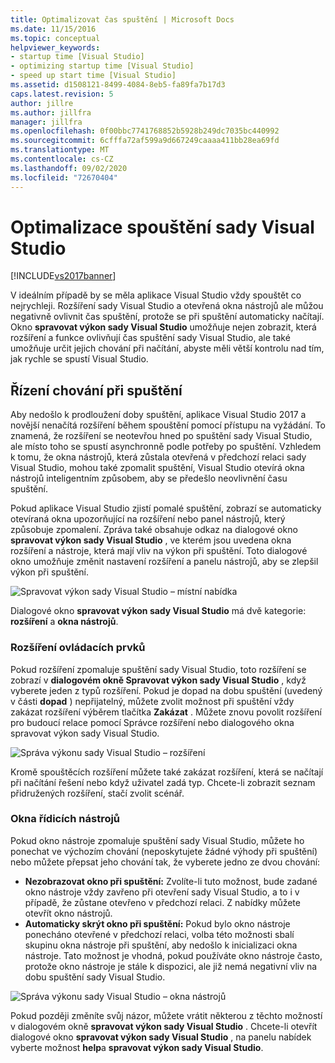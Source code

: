 ```yaml
---
title: Optimalizovat čas spuštění | Microsoft Docs
ms.date: 11/15/2016
ms.topic: conceptual
helpviewer_keywords:
- startup time [Visual Studio]
- optimizing startup time [Visual Studio]
- speed up start time [Visual Studio]
ms.assetid: d1508121-8499-4084-8eb5-fa89fa7b17d3
caps.latest.revision: 5
author: jillre
ms.author: jillfra
manager: jillfra
ms.openlocfilehash: 0f00bbc7741768852b5928b249dc7035bc440992
ms.sourcegitcommit: 6cfffa72af599a9d667249caaaa411bb28ea69fd
ms.translationtype: MT
ms.contentlocale: cs-CZ
ms.lasthandoff: 09/02/2020
ms.locfileid: "72670404"
---
```

# <a name="optimize-visual-studio-startup-time"></a>Optimalizace spouštění sady Visual Studio
[!INCLUDE[vs2017banner](../includes/vs2017banner.md)]

V ideálním případě by se měla aplikace Visual Studio vždy spouštět co nejrychleji. Rozšíření sady Visual Studio a otevřená okna nástrojů ale můžou negativně ovlivnit čas spuštění, protože se při spuštění automaticky načítají. Okno **spravovat výkon sady Visual Studio** umožňuje nejen zobrazit, která rozšíření a funkce ovlivňují čas spuštění sady Visual Studio, ale také umožňuje určit jejich chování při načítání, abyste měli větší kontrolu nad tím, jak rychle se spustí Visual Studio.

## <a name="control-startup-behavior"></a>Řízení chování při spuštění

Aby nedošlo k prodloužení doby spuštění, aplikace Visual Studio 2017 a novější nenačítá rozšíření během spouštění pomocí přístupu na vyžádání. To znamená, že rozšíření se neotevřou hned po spuštění sady Visual Studio, ale místo toho se spustí asynchronně podle potřeby po spuštění. Vzhledem k tomu, že okna nástrojů, která zůstala otevřená v předchozí relaci sady Visual Studio, mohou také zpomalit spuštění, Visual Studio otevírá okna nástrojů inteligentním způsobem, aby se předešlo neovlivnění času spuštění.

Pokud aplikace Visual Studio zjistí pomalé spuštění, zobrazí se automaticky otevíraná okna upozorňující na rozšíření nebo panel nástrojů, který způsobuje zpomalení. Zpráva také obsahuje odkaz na dialogové okno **spravovat výkon sady Visual Studio** , ve kterém jsou uvedena okna rozšíření a nástroje, která mají vliv na výkon při spuštění. Toto dialogové okno umožňuje změnit nastavení rozšíření a panelu nástrojů, aby se zlepšil výkon při spuštění.

![Spravovat výkon sady Visual Studio – místní nabídka](../ide/media/vside-perfdialog-popup.PNG "Spravovat výkon sady Visual Studio – místní nabídka")

Dialogové okno **spravovat výkon sady Visual Studio** má dvě kategorie: **rozšíření** a **okna nástrojů**.

### <a name="control-extensions"></a>Rozšíření ovládacích prvků
Pokud rozšíření zpomaluje spuštění sady Visual Studio, toto rozšíření se zobrazí v **dialogovém okně Spravovat výkon sady Visual Studio** , když vyberete jeden z typů rozšíření. Pokud je dopad na dobu spuštění (uvedený v části **dopad** ) nepřijatelný, můžete zvolit možnost při spuštění vždy zakázat rozšíření výběrem tlačítka **Zakázat** . Můžete znovu povolit rozšíření pro budoucí relace pomocí Správce rozšíření nebo dialogového okna spravovat výkon sady Visual Studio.

![Správa výkonu sady Visual Studio – rozšíření](../ide/media/vside-perfdialog-extensions.PNG "Správa výkonu sady Visual Studio – rozšíření")

Kromě spouštěcích rozšíření můžete také zakázat rozšíření, která se načítají při načítání řešení nebo když uživatel zadá typ. Chcete-li zobrazit seznam přidružených rozšíření, stačí zvolit scénář.

### <a name="control-tool-windows"></a>Okna řídicích nástrojů
Pokud okno nástroje zpomaluje spuštění sady Visual Studio, můžete ho ponechat ve výchozím chování (neposkytujete žádné výhody při spuštění) nebo můžete přepsat jeho chování tak, že vyberete jedno ze dvou chování:

- **Nezobrazovat okno při spuštění:** Zvolíte-li tuto možnost, bude zadané okno nástroje vždy zavřeno při otevření sady Visual Studio, a to i v případě, že zůstane otevřeno v předchozí relaci. Z nabídky můžete otevřít okno nástrojů.
- **Automaticky skrýt okno při spuštění:** Pokud bylo okno nástroje ponecháno otevřené v předchozí relaci, volba této možnosti sbalí skupinu okna nástroje při spuštění, aby nedošlo k inicializaci okna nástroje. Tato možnost je vhodná, pokud používáte okno nástroje často, protože okno nástroje je stále k dispozici, ale již nemá negativní vliv na dobu spuštění sady Visual Studio.

![Správa výkonu sady Visual Studio – okna nástrojů](../ide/media/vside-perfdialog-toolwindows.PNG "Správa výkonu sady Visual Studio – okna nástrojů")

Pokud později změníte svůj názor, můžete vrátit některou z těchto možností v dialogovém okně **spravovat výkon sady Visual Studio** . Chcete-li otevřít dialogové okno **spravovat výkon sady Visual Studio** , na panelu nabídek vyberte možnost **help**a **spravovat výkon sady Visual Studio**.

